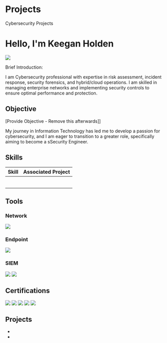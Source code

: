 # Projects
Cybersecurity Projects

# Hello, I'm Keegan Holden
<a href="www.linkedin.com/in/keegan-holden34"><img src="https://img.shields.io/badge/-LinkedIn-0072b1?&style=for-the-badge&logo=linkedin&logoColor=white" /></a>

Brief Introduction:

I am Cybersecurity professional with expertise in risk assessment, incident response, security forensics, and hybrid/cloud operations. I am skilled in managing enterprise networks and implementing security controls to ensure optimal performance and protection.

## Objective
[Provide Objective - Remove this afterwards]]

My journey in Information Technology has led me to develop a passion for cybersecurity, and I am eager to transition to a greater role, specifically aiming to become a sSecurity Engineer.

## Skills

| Skill                                         | Associated Project         |
|-----------------------------------------------|----------------------------|
|           ||
|  | |
|         | |
|      | |
|                  | |
|  | |

## Tools

### Network
<div>
    <img src="https://img.shields.io/badge/-Wireshark-1679A7?&style=for-the-badge&logo=Wireshark&logoColor=white" />
</div>

### Endpoint
<div>
    <img src="https://img.shields.io/badge/-Microsoft_Defender_for_Endpoint-00A4EF?&style=for-the-badge&logo=Microsoft&logoColor=white" />
</div>

### SIEM
<div>
    <img src="https://img.shields.io/badge/-Splunk-000000?&style=for-the-badge&logo=Splunk&logoColor=white" />
    <img src="https://img.shields.io/badge/-Elastic-005571?&style=for-the-badge&logo=Elastic&logoColor=white" />
</div>

## Certifications
<div>
<img src="https://img.shields.io/badge/-Security%2B-FF0000?&style=for-the-badge&logo=CompTIA&logoColor=white" />
<img src="https://img.shields.io/badge/-Network%2B-007ACC?&style=for-the-badge&logo=CompTIA&logoColor=white" />
<img src="https://img.shields.io/badge/-SSCP-00ADEF?style=for-the-badge&logo=ISC2&logoColor=white" />
<img src="https://img.shields.io/badge/-AZ--900-0078D4?style=for-the-badge&logo=Microsoft%20Azure&logoColor=white" />
<img src="https://img.shields.io/badge/-OCI%20AI%20Foundations-F80000?style=for-the-badge&logo=Oracle&logoColor=white" />
</div>

## Projects
- 
- 
